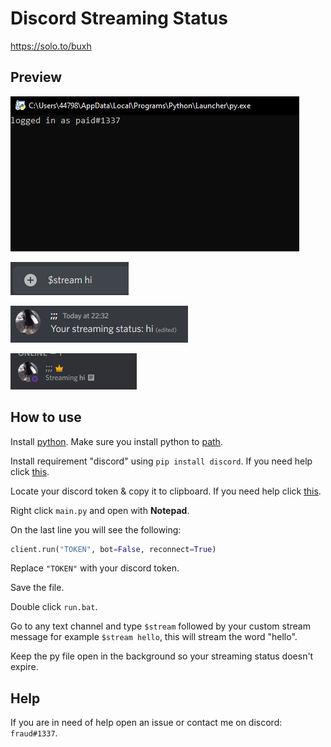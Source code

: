 # Discord Streaming Status
https://solo.to/buxh

## Preview 
![](https://raw.githubusercontent.com/buxh/Discord-Streaming-Status/main/images/1.png)

![](https://raw.githubusercontent.com/buxh/Discord-Streaming-Status/main/images/2.png)

![](https://raw.githubusercontent.com/buxh/Discord-Streaming-Status/main/images/3.png)

![](https://raw.githubusercontent.com/buxh/Discord-Streaming-Status/main/images/4.png)

## How to use
Install [python](https://www.python.org/ftp/python/3.10.6/python-3.10.6-amd64.exe). Make sure you install python to [path](https://raw.githubusercontent.com/buxh/Discord-Streaming-Status/main/images/0_7nOyowsPsGI19pZT.png).

Install requirement "discord" using `pip install discord`. If you need help click [this](https://phoenixnap.com/kb/install-pip-windows).

Locate your discord token & copy it to clipboard. If you need help click [this](https://www.androidauthority.com/get-discord-token-3149920/).

Right click `main.py` and open with **Notepad**.

On the last line you will see the following:
```python
client.run("TOKEN", bot=False, reconnect=True)
```
Replace `"TOKEN"` with your discord token.

Save the file.

Double click `run.bat`.

Go to any text channel and type `$stream` followed by your custom stream message for example `$stream hello`, this will stream the word "hello".

Keep the py file open in the background so your streaming status doesn't expire.

## Help

If you are in need of help open an issue or contact me on discord: `fraud#1337`.

